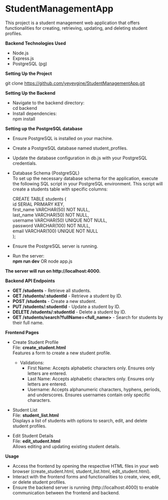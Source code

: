 # StudentManagementApp

This project is a student management web application that offers functionalities for creating, retrieving, updating, and deleting student profiles.

**Backend Technologies Used** <br>
+ Node.js <br>
+ Express.js <br>
+ PostgreSQL (pg) <br>


**Setting Up the Project** 

git clone https://github.com/yeyevgine/StudentManagementApp.git

**Setting Up the Backend**

+ Navigate to the backend directory: <br>
cd backend <br>
+ Install dependencies: <br>
npm install <br>

**Setting up the PostgreSQL database** <br>
  + Ensure PostgreSQL is installed on your machine. <br>
  + Create a PostgreSQL database named student_profiles. <br>
  + Update the database configuration in db.js with your PostgreSQL credentials. <br>
  + Database Schema (PostgreSQL) <br>
    To set up the necessary database schema for the application, execute the following SQL script in your PostgreSQL           environment. This script will create a students table with specific columns: <br>

     CREATE TABLE students ( <br>
         id SERIAL PRIMARY KEY, <br>
         first_name VARCHAR(50) NOT NULL, <br>
         last_name VARCHAR(50) NOT NULL, <br>
         username VARCHAR(50) UNIQUE NOT NULL, <br>
         password VARCHAR(100) NOT NULL, <br>
         email VARCHAR(100) UNIQUE NOT NULL <br>
    ); <br>

   + Ensure the PostgreSQL server is running. <br>

+ Run the server: <br>
**npm run dev**  OR    node app.js <br>

**The server will run on http://localhost:4000.** <br>


**Backend API Endpoints** <br>
+ **GET /students** - Retrieve all students. <br>
+ **GET /students/:studentId** - Retrieve a student by ID. <br>
+ **POST /students** - Create a new student. <br>
+ **PUT /students/:studentId** - Update a student by ID. <br>
+ **DELETE /students/:studentId** - Delete a student by ID. <br>
+ **GET /students/search?fullName=<full_name>** - Search for students by their full name. <br>


**Frontend Pages** <br>

+ Create Student Profile <br>
File: **create_student.html** <br>
Features a form to create a new student profile. <br>
    + Validations:
      + First Name: Accepts alphabetic characters only. Ensures only letters are entered.
      + Last Name: Accepts alphabetic characters only. Ensures only letters are entered.
      + Username: Accepts alphanumeric characters, hyphens, periods, and underscores. Ensures usernames contain only specific characters.

+ Student List <br>
File: **student_list.html** <br>
Displays a list of students with options to search, edit, and delete student profiles. <br>

+ Edit Student Details <br>
File: **edit_student.html** <br>
Allows editing and updating existing student details. <br>

**Usage** <br>
+ Access the frontend by opening the respective HTML files in your web browser (create_student.html, student_list.html, edit_student.html). <br>
+ Interact with the frontend forms and functionalities to create, view, edit, or delete student profiles.<br>
+ Ensure the backend server is running (http://localhost:4000) to enable communication between the frontend and backend.<br>






    
